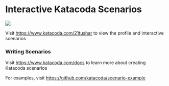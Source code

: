 # Interactive Katacoda Scenarios

[![](http://shields.katacoda.com/katacoda/21tushar/count.svg)](https://www.katacoda.com/21tushar "Get your profile on Katacoda.com")

Visit https://www.katacoda.com/21tushar to view the profile and interactive scenarios

### Writing Scenarios
Visit https://www.katacoda.com/docs to learn more about creating Katacoda scenarios

For examples, visit https://github.com/katacoda/scenario-example
